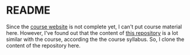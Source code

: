 # README

Since the [course website](https://harvard-iacs.github.io/2020-AC295/) is not complete yet, I can't put course material here. However, I've found out that the content of [this repository](https://github.com/Harvard-IACS/2020-ComputeFest) is a lot similar with the course, according the the course syllabus. So, I clone the content of the repository here.